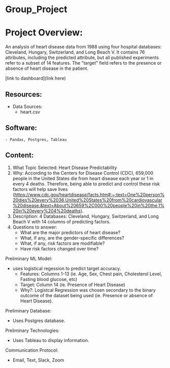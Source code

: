 # Group_Project

# Project Overview:
An analysis of heart disease data from 1988 using four hospital databases: Cleveland, Hungary, Switzerland, and Long Beach V. It contains 76 attributes, including the predicted attribute, but all published experiments refer to a subset of 14 features. The "target" field refers to the presence or absence of heart disease in the patient. 

[link to dashboard](link here)

## Resources:

* Data Sources: 
    - heart.csv

## Software: 
    - Pandas, Postgres, Tableau
    
## Content:

1. What Topic Selected: Heart Disease Predictability 
2. Why: According to the Centers for Disease Control (CDC), 659,000 people in the United States die from heart disease each year or 1 in every 4 deaths.  Therefore, being able to predict and control these risk factors will help save lives (https://www.cdc.gov/heartdisease/facts.htm#:~:text=One%20person%20dies%20every%2036,United%20States%20from%20cardiovascular%20disease.&text=About%20659%2C000%20people%20in%20the,1%20in%20every%204%20deaths).
3. Description: 4 Databases: Cleveland, Hungary, Switzerland, and Long Beach V with 14 columns of predicting factors. 
4. Questions to answer:
    - What are the major predictors of heart disease?
    - What, if any, are the gender-specific differences?
    - What, if any, risk factors are modifiable?
    - Have risk factors changed over time?


Preliminary ML Model:
- uses logistical regession to predict target accuracy. 
    - Features: Columns 1-13 (ie. Age, Sex, Chest pain, Cholesterol Level, Fasting blood glucose, etc)
    - Target: Column 14 (ie. Presence of Heart Disease)
    - Why?: Logistcal Regression was chosen secondary to the binary outcome of the dataset being used (ie. Presence or absence of Heart Disease). 

Preliminary Database:
- Uses Postgres database.

Preliminary Technologies:
- Uses Tableau to display information. 

Communication Protocol:
- Email, Text, Slack, Zoom
